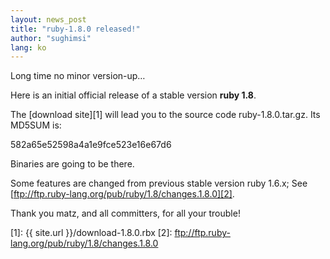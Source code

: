 ```yaml
---
layout: news_post
title: "ruby-1.8.0 released!"
author: "sughimsi"
lang: ko
---
```


Long time no minor version-up…

Here is an initial official release of a stable version **ruby 1.8**.

The [download site][1] will lead you to the source code
ruby-1.8.0.tar.gz. Its MD5SUM is:

582a65e52598a4a1e9fce523e16e67d6

Binaries are going to be there.

Some features are changed from previous stable version ruby 1.6.x; See
[ftp://ftp.ruby-lang.org/pub/ruby/1.8/changes.1.8.0][2].

Thank you matz, and all committers, for all your trouble!



[1]: {{ site.url }}/download-1.8.0.rbx 
[2]: ftp://ftp.ruby-lang.org/pub/ruby/1.8/changes.1.8.0 
